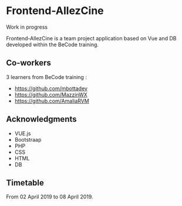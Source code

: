 # Frontend-AllezCine  
Work in progress

Frontend-AllezCine is a team project application based on Vue and DB developed within the BeCode training.  

## Co-workers  
3 learners from BeCode training :  
* https://github.com/mbottadev  
* https://github.com/MazzinWX  
* https://github.com/AmaliaRVM  

##  Acknowledgments  
* VUE.js  
* Bootstraap  
* PHP  
* CSS  
* HTML  
* DB  

## Timetable  
From 02 April 2019 to 08 April 2019.   

## 



